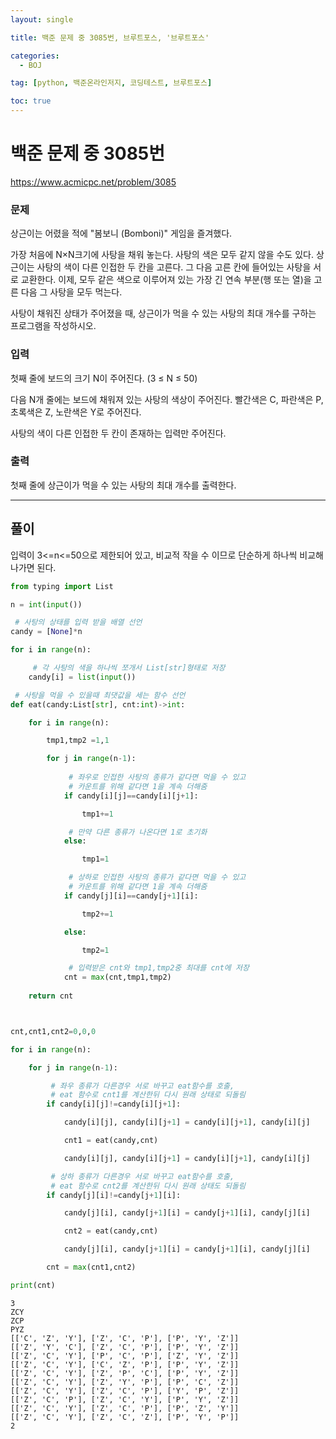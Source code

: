 ```yaml
---
layout: single

title: 백준 문제 중 3085번, 브루트포스, '브루트포스'

categories:
  - BOJ

tag: [python, 백준온라인저지, 코딩테스트, 브루트포스]

toc: true
---
```



# 백준 문제 중 3085번
https://www.acmicpc.net/problem/3085

### 문제

상근이는 어렸을 적에 "봄보니 (Bomboni)" 게임을 즐겨했다.

가장 처음에 N×N크기에 사탕을 채워 놓는다. 사탕의 색은 모두 같지 않을 수도 있다. 상근이는 사탕의 색이 다른 인접한 두 칸을 고른다. 그 다음 고른 칸에 들어있는 사탕을 서로 교환한다. 이제, 모두 같은 색으로 이루어져 있는 가장 긴 연속 부분(행 또는 열)을 고른 다음 그 사탕을 모두 먹는다.

사탕이 채워진 상태가 주어졌을 때, 상근이가 먹을 수 있는 사탕의 최대 개수를 구하는 프로그램을 작성하시오.

### 입력

첫째 줄에 보드의 크기 N이 주어진다. (3 ≤ N ≤ 50)

다음 N개 줄에는 보드에 채워져 있는 사탕의 색상이 주어진다. 빨간색은 C, 파란색은 P, 초록색은 Z, 노란색은 Y로 주어진다.

사탕의 색이 다른 인접한 두 칸이 존재하는 입력만 주어진다.

### 출력

첫째 줄에 상근이가 먹을 수 있는 사탕의 최대 개수를 출력한다.

---

## 풀이

입력이 3<=n<=50으로 제한되어 있고, 비교적 작을 수 이므로 단순하게 하나씩 비교해 나가면 된다.


```python
from typing import List

n = int(input())

 # 사탕의 상태를 입력 받을 배열 선언
candy = [None]*n

for i in range(n):

     # 각 사탕의 색을 하나씩 쪼개서 List[str]형태로 저장
    candy[i] = list(input())

 # 사탕을 먹을 수 있을때 최댓값을 세는 함수 선언
def eat(candy:List[str], cnt:int)->int:

    for i in range(n):

        tmp1,tmp2 =1,1

        for j in range(n-1):
    
             # 좌우로 인접한 사탕의 종류가 같다면 먹을 수 있고 
             # 카운트를 위해 같다면 1을 계속 더해줌
            if candy[i][j]==candy[i][j+1]:

                tmp1+=1

             # 만약 다른 종류가 나온다면 1로 초기화
            else:

                tmp1=1

             # 상하로 인접한 사탕의 종류가 같다면 먹을 수 있고
             # 카운트를 위해 같다면 1을 계속 더해줌
            if candy[j][i]==candy[j+1][i]:

                tmp2+=1

            else:

                tmp2=1

             # 입력받은 cnt와 tmp1,tmp2중 최대를 cnt에 저장
            cnt = max(cnt,tmp1,tmp2)
 
    return cnt



cnt,cnt1,cnt2=0,0,0

for i in range(n):

    for j in range(n-1):

         # 좌우 종류가 다른경우 서로 바꾸고 eat함수를 호출,
         # eat 함수로 cnt1를 계산한뒤 다시 원래 상태로 되돌림
        if candy[i][j]!=candy[i][j+1]:

            candy[i][j], candy[i][j+1] = candy[i][j+1], candy[i][j]

            cnt1 = eat(candy,cnt)

            candy[i][j], candy[i][j+1] = candy[i][j+1], candy[i][j]

         # 상하 종류가 다른경우 서로 바꾸고 eat함수를 호출,
         # eat 함수로 cnt2를 계산한뒤 다시 원래 상태도 되돌림
        if candy[j][i]!=candy[j+1][i]:

            candy[j][i], candy[j+1][i] = candy[j+1][i], candy[j][i]

            cnt2 = eat(candy,cnt)

            candy[j][i], candy[j+1][i] = candy[j+1][i], candy[j][i]

        cnt = max(cnt1,cnt2)

print(cnt)
```

    3
    ZCY
    ZCP
    PYZ
    [['C', 'Z', 'Y'], ['Z', 'C', 'P'], ['P', 'Y', 'Z']]
    [['Z', 'Y', 'C'], ['Z', 'C', 'P'], ['P', 'Y', 'Z']]
    [['Z', 'C', 'Y'], ['P', 'C', 'P'], ['Z', 'Y', 'Z']]
    [['Z', 'C', 'Y'], ['C', 'Z', 'P'], ['P', 'Y', 'Z']]
    [['Z', 'C', 'Y'], ['Z', 'P', 'C'], ['P', 'Y', 'Z']]
    [['Z', 'C', 'Y'], ['Z', 'Y', 'P'], ['P', 'C', 'Z']]
    [['Z', 'C', 'Y'], ['Z', 'C', 'P'], ['Y', 'P', 'Z']]
    [['Z', 'C', 'P'], ['Z', 'C', 'Y'], ['P', 'Y', 'Z']]
    [['Z', 'C', 'Y'], ['Z', 'C', 'P'], ['P', 'Z', 'Y']]
    [['Z', 'C', 'Y'], ['Z', 'C', 'Z'], ['P', 'Y', 'P']]
    2

